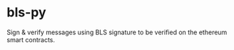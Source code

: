 # bls-py
Sign &amp; verify messages using BLS signature to be verified on the ethereum smart contracts.
